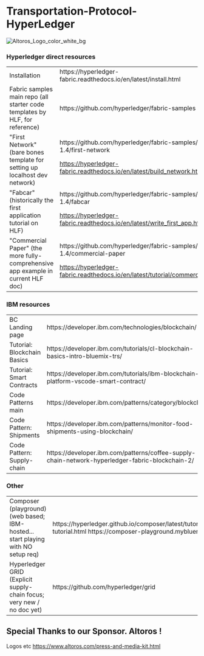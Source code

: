 # Transportation-Protocol-HyperLedger

![Altoros_Logo_color_white_bg](https://user-images.githubusercontent.com/7444521/55673044-4dab9400-5857-11e9-992a-84e22521e05d.jpg)


### Hyperledger direct resources	
<table>
<tr><td>Installation</td><td>https://hyperledger-fabric.readthedocs.io/en/latest/install.html</td></tr>
<tr><td>Fabric samples main repo
  (all starter code templates by HLF, for reference)</td><td>	https://github.com/hyperledger/fabric-samples</td></tr>
<tr><td>"First Network"
(bare bones template for setting up localhost dev network)</td><td>	https://github.com/hyperledger/fabric-samples/tree/release-1.4/first-network
  
https://hyperledger-fabric.readthedocs.io/en/latest/build_network.html</td></tr>
<tr><td>"Fabcar"
(historically the first application tutorial on HLF)</td><td>	https://github.com/hyperledger/fabric-samples/tree/release-1.4/fabcar
  
https://hyperledger-fabric.readthedocs.io/en/latest/write_first_app.html</td></tr>
<tr><td>"Commercial Paper"
(the more fully-comprehensive app example in current HLF doc)</td><td>	https://github.com/hyperledger/fabric-samples/tree/release-1.4/commercial-paper
  
https://hyperledger-fabric.readthedocs.io/en/latest/tutorial/commercial_paper.html</td></tr>
</table>

### IBM resources	
<table>
<tr><td>BC Landing page</td><td>	https://developer.ibm.com/technologies/blockchain/</td></tr>
<tr><td>Tutorial: Blockchain Basics</td><td>	https://developer.ibm.com/tutorials/cl-blockchain-basics-intro-bluemix-trs/</td></tr>
<tr><td>Tutorial: Smart Contracts</td><td>	https://developer.ibm.com/tutorials/ibm-blockchain-platform-vscode-smart-contract/</td></tr>
<tr><td>Code Patterns main</td><td>	https://developer.ibm.com/patterns/category/blockchain/</td></tr>
<tr><td>Code Pattern: Shipments</td><td>	https://developer.ibm.com/patterns/monitor-food-shipments-using-blockchain/</td></tr>
<tr><td>Code Pattern: Supply-chain</td><td>	https://developer.ibm.com/patterns/coffee-supply-chain-network-hyperledger-fabric-blockchain-2/</td></tr>
</table>

### Other	
<table>
<tr><td>Composer (playground)
(web based; IBM-hosted... start playing with NO setup req)</td><td>	https://hyperledger.github.io/composer/latest/tutorials/playground-tutorial.html
https://composer-playground.mybluemix.net/login</td></tr>
<tr><td>Hyperledger GRID
(Explicit supply-chain focus; very new / no doc yet)</td><td>	https://github.com/hyperledger/grid</td></tr>
</table>

## Special Thanks to our Sponsor. Altoros	!
Logos etc	https://www.altoros.com/press-and-media-kit.html

